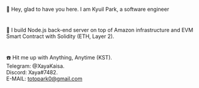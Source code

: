 

👋 Hey, glad to have you here. I am Kyuil Park, a software engineer
#
👀 I build Node.js back-end server on top of Amazon infrastructure and EVM Smart Contract with Solidity (ETH, Layer 2).
#
:phone: Hit me up with Anything, Anytime (KST).  
Telegram: @XayaKaisa.  
Discord:  Xaya#7482.  
E-MAIL: totopark0@gmail.com

